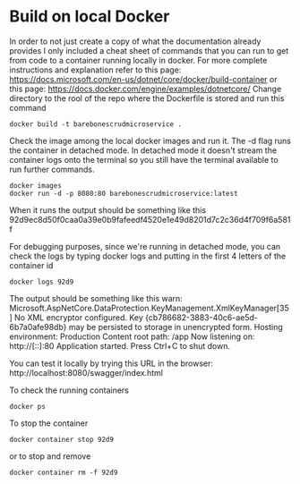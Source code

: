 # Build on local Docker

In order to not just create a copy of what the documentation already provides I only included a cheat sheet of commands that you can run to get from code to a container running locally in docker.
For more complete instructions and explanation refer to this page: https://docs.microsoft.com/en-us/dotnet/core/docker/build-container or this page: https://docs.docker.com/engine/examples/dotnetcore/
Change directory to the rool of the repo where the Dockerfile is stored and run this command
```
docker build -t barebonescrudmicroservice .
```
Check the image among the local docker images and run it.
The -d flag runs the container in detached mode. In detached mode it doesn't stream the container logs onto the terminal so you still have the terminal available to run further commands.
```
docker images
docker run -d -p 8080:80 barebonescrudmicroservice:latest
```
When it runs the output should be something like this
92d9ec8d50f0caa0a39e0b9fafeedf4520e1e49d8201d7c2c36d4f709f6a581f

For debugging purposes, since we're running in detached mode, you can check the logs by typing docker logs and putting in the first 4 letters of the container id
```
docker logs 92d9
```
The output should be something like this
warn: Microsoft.AspNetCore.DataProtection.KeyManagement.XmlKeyManager[35]
      No XML encryptor configured. Key {cb786682-3883-40c6-ae5d-6b7a0afe98db} may be persisted to storage in unencrypted form.
Hosting environment: Production
Content root path: /app
Now listening on: http://[::]:80
Application started. Press Ctrl+C to shut down.

You can test it locally by trying this URL in the browser: http://localhost:8080/swagger/index.html

To check the running containers
```
docker ps
```

To stop the container
```
docker container stop 92d9
```
or to stop and remove
```
docker container rm -f 92d9
```
